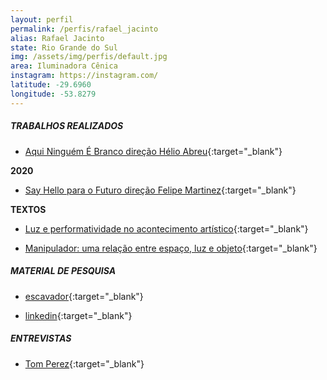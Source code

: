 ```yaml
---
layout: perfil
permalink: /perfis/rafael_jacinto
alias: Rafael Jacinto
state: Rio Grande do Sul
img: /assets/img/perfis/default.jpg
area: Iluminadora Cênica
instagram: https://instagram.com/
latitude: -29.6960
longitude: -53.8279
---
```


##### **TRABALHOS REALIZADOS**

- [Aqui Ninguém É Branco direção Hélio Abreu](https://www.youtube.com/watch?v=slutbY_Ptog/){:target="_blank"}

**2020**

- [Say Hello para o Futuro direção Felipe Martinez](https://www.youtube.com/watch?v=hlO2LMDK0Ik){:target="_blank"}

**TEXTOS**

- [Luz e performatividade no acontecimento artístico](https://www.revistas.udesc.br/index.php/aluzemcena/article/view/19987){:target="_blank"}

- [Manipulador: uma relação entre espaço, luz e objeto](https://www.revistas.udesc.br/index.php/urdimento/article/view/1414573101372020211){:target="_blank"}

##### **MATERIAL DE PESQUISA**

- [escavador](https://www.escavador.com/sobre/4717605/rafael-cardoso-jacinto){:target="_blank"}

- [linkedin](https://ufsmpublica.ufsm.br/docente/23294){:target="_blank"}

##### **ENTREVISTAS**

- [Tom Perez](https://www.youtube.com/watch?v=s4Unmus8PA0){:target="_blank"}